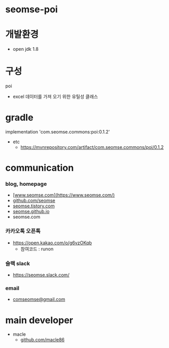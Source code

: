 # seomse-poi

# 개발환경
-   open jdk 1.8

# 구성
 poi
 - excel 데이터를 가져 오기 위한 유틸성 클래스
 
# gradle
implementation 'com.seomse.commons:poi:0.1.2'

- etc
  - https://mvnrepository.com/artifact/com.seomse.commons/poi/0.1.2

# communication
### blog, homepage
- [www.seomse.com](https://www.seomse.com/)
- [github.com/seomse](https://github.com/seomse)
- [seomse.tistory.com](https://seomse.tistory.com/)
- [seomse.github.io](https://seomse.github.io/)
- seomse.com

### 카카오톡 오픈톡
- https://open.kakao.com/o/g6vzOKqb
  - 참여코드 : runon 
### 슬랙 slack
- https://seomse.slack.com/

### email
 - comseomse@gmail.com
 
# main developer
 - macle
    -  [github.com/macle86](https://github.com/macle86)
